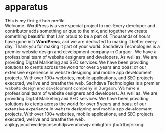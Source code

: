 # apparatus
This is my first git hub profile.</br>
Welcome. WordPress is a very special project to me. Every developer and contributor adds something unique to the mix, and together we create something beautiful that I am proud to be a part of. Thousands of hours have gone into <b>WordPress</b>, and we are dedicated to making it better every day. Thank you for making it part of your world.
Sachdeva Technologies is a premier website design and development company in Gurgaon. We have a professional team of website designers and developers. As well as, We are providing Digital Marketing and SEO services. We have been providing solutions to clients across the world for over 5 years and boast of our extensive experience in website designing and mobile app development projects. With over 100+ websites, mobile applications, and SEO projects executed, we live and breathe the web.
Sachdeva Technologies is a premier website design and development company in Gurgaon. We have a professional team of website designers and developers. As well as, We are providing Digital Marketing and SEO services. We have been providing solutions to clients across the world for over 5 years and boast of our extensive experience in website designing and mobile app development projects. With over 100+ websites, mobile applications, and SEO projects executed, we live and breathe the web.
anjikgyjncuihwcdejnceseuhdjuwendcewjv
nhibgftdrr
jhufrtbnjkiikmgi
